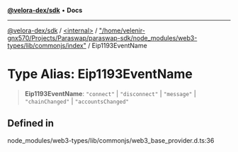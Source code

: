 [**@velora-dex/sdk**](../../../../README.md) • **Docs**

***

[@velora-dex/sdk](../../../../globals.md) / [\<internal\>](../../../README.md) / ["/home/velenir-gnx570/Projects/Paraswap/paraswap-sdk/node\_modules/web3-types/lib/commonjs/index"](../README.md) / Eip1193EventName

# Type Alias: Eip1193EventName

> **Eip1193EventName**: `"connect"` \| `"disconnect"` \| `"message"` \| `"chainChanged"` \| `"accountsChanged"`

## Defined in

node\_modules/web3-types/lib/commonjs/web3\_base\_provider.d.ts:36
